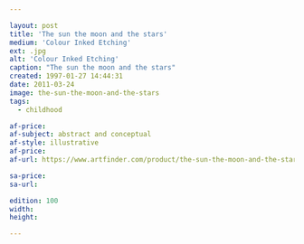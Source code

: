 ```yaml
---

layout: post
title: 'The sun the moon and the stars'
medium: 'Colour Inked Etching'
ext: .jpg
alt: 'Colour Inked Etching'
caption: "The sun the moon and the stars"
created: 1997-01-27 14:44:31
date: 2011-03-24
image: the-sun-the-moon-and-the-stars
tags:
  - childhood

af-price:
af-subject: abstract and conceptual
af-style: illustrative
af-price:
af-url: https://www.artfinder.com/product/the-sun-the-moon-and-the-stars/

sa-price:
sa-url:

edition: 100
width:
height:

---
```

